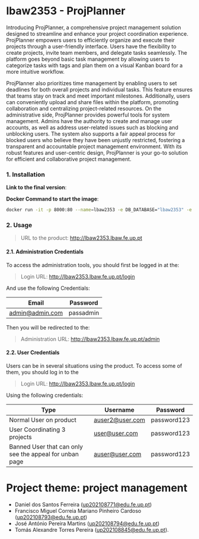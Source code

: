 # lbaw2353 - ProjPlanner

Introducing ProjPlanner, a comprehensive project management solution designed to streamline and enhance your project coordination experience. ProjPlanner empowers users to efficiently organize and execute their projects through a user-friendly interface. Users have the flexibility to create projects, invite team members, and delegate tasks seamlessly. The platform goes beyond basic task management by allowing users to categorize tasks with tags and plan them on a visual Kanban board for a more intuitive workflow.

ProjPlanner also prioritizes time management by enabling users to set deadlines for both overall projects and individual tasks. This feature ensures that teams stay on track and meet important milestones. Additionally, users can conveniently upload and share files within the platform, promoting collaboration and centralizing project-related resources. On the administrative side, ProjPlanner provides powerful tools for system management. Admins have the authority to create and manage user accounts, as well as address user-related issues such as blocking and unblocking users. The system also supports a fair appeal process for blocked users who believe they have been unjustly restricted, fostering a transparent and accountable project management environment. With its robust features and user-centric design, ProjPlanner is your go-to solution for efficient and collaborative project management.

### 1. Installation

**Link to the final version**: 
  
**Docker Command to start the image**: 
```bash
docker run -it -p 8000:80 --name=lbaw2353 -e DB_DATABASE="lbaw2353" -e DB_SCHEMA="lbaw2353" -e DB_USERNAME="lbaw2353" -e DB_PASSWORD="lROapSCU" git.fe.up.pt:5050/lbaw/lbaw2324/lbaw2353
```

### 2. Usage

> URL to the product: http://lbaw2353.lbaw.fe.up.pt  

#### 2.1. Administration Credentials

To access the administration tools, you should first be logged in at the:

> Login URL: http://lbaw2353.lbaw.fe.up.pt/login

And use the following Credentials:

| Email    | Password  |
| -------- | -------- |
| admin@admin.com    | passadmin |


Then you will be redirected to the:

> Administration URL: http://lbaw2353.lbaw.fe.up.pt/admin  


#### 2.2. User Credentials

Users can be in several situations using the product. To access some of them, you should log in to the

> Login URL: http://lbaw2353.lbaw.fe.up.pt/login

Using the following credentials: 

| Type          | Username  | Password |
| ------------- | --------- | -------- |
| Normal User on product | auser2@user.com | password123
| User Coordinating 3 projects | user@user.com    | password123 |
| Banned User that can only see the appeal for unban page   | auser@user.com    | password123 | 

# Project theme: project management
- Daniel dos Santos Ferreira (up202108771@edu.fe.up.pt)
- Francisco Miguel Correia Mariano Pinheiro Cardoso (up202108793@edu.fe.up.pt)
- José António Pereira Martins (up202108794@edu.fe.up.pt)
- Tomás Alexandre Torres Pereira (up202108845@edu.fe.up.pt).
